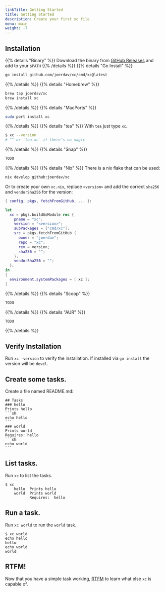 ```yaml
---
linkTitle: Getting Started
title: Getting Started
description: Create your first xc file
menu: main
weight: -7
---
```


## Installation

{{% details "Binary" %}}
Download the binary from [GitHub Releases](https://github.com/joerdav/xc/releases) and add to your `$PATH`
{{% /details %}}
{{% details "Go Install" %}}
```sh
go install github.com/joerdav/xc/cmd/xc@latest
```
{{% /details %}}
{{% details "Homebrew" %}}
```sh
brew tap joerdav/xc
brew install xc
```
{{% /details %}}
{{% details "MacPorts" %}}
```sh
sudo port install xc
```
{{% /details %}}
{{% details "tea" %}}
With `tea` just type `xc`.
```sh
$ xc --version
# ^^ or `tea xc` if there’s no magic
```
{{% /details %}}
{{% details "Snap" %}}
```sh
TODO
```
{{% /details %}}
{{% details "Nix" %}}
There is a nix flake that can be used:
```sh
nix develop github:joerdav/xc
```
Or to create your own `xc.nix`, replace `<version>` and add the correct `sha256` and `vendorSha256` for the version:
```nix
{ config, pkgs, fetchFromGitHub, ... }:

let
  xc = pkgs.buildGoModule rec {
    pname = "xc";
    version = "<version>";
    subPackages = ["cmd/xc"];
    src = pkgs.fetchFromGitHub {
      owner = "joerdav";
      repo = "xc";
      rev = version;
      sha256 = "";
    };
    vendorSha256 = "";
  };
in
{
  environment.systemPackages = [ xc ];
}
```
{{% /details %}}
{{% details "Scoop" %}}
```sh
TODO
```
{{% /details %}}
{{% details "AUR" %}}
```sh
TODO
```
{{% /details %}}

## Verify Installation

Run `xc -version` to verify the installation.
If installed via `go install` the version will be `devel`.

## Create some tasks.

Create a file named README.md:

````
## Tasks
### hello
Prints hello
```sh
echo hello
```
### world
Prints world
Requires: hello
```sh
echo world
```
````

## List tasks.

Run `xc` to list the tasks.

```
$ xc
    hello  Prints hello
    world  Prints world
           Requires:  hello
```

## Run a task.

Run `xc world` to run the `world` task.
```
$ xc world
echo hello
hello
echo world
world
```

## RTFM!

Now that you have a simple task working, [RTFM](/task-syntax/) to learn what else `xc` is capable of.
